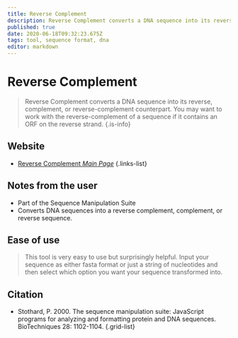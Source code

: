 ```yaml
---
title: Reverse Complement
description: Reverse Complement converts a DNA sequence into its reverse, complement, or reverse-complement counterpart.
published: true
date: 2020-06-18T09:32:23.675Z
tags: tool, sequence format, dna
editor: markdown
---
```


# Reverse Complement

> Reverse Complement converts a DNA sequence into its reverse, complement, or reverse-complement counterpart. You may want to work with the reverse-complement of a sequence if it contains an ORF on the reverse strand.
{.is-info}



## Website

- [Reverse Complement *Main Page*](http://www.bioinformatics.org/sms/rev_comp.html)
{.links-list}

## Notes from the user
- Part of the Sequence Manipulation Suite
- Converts DNA sequences into a reverse complement, complement, or reverse sequence. 

## Ease of use
> This tool is very easy to use but surprisingly helpful. Input your sequence as either fasta format or just a string of nucleotides and then select which option you want your sequence transformed into.

## Citation

- Stothard, P. 2000. The sequence manipulation suite: JavaScript programs for analyzing and formatting protein and DNA sequences. BioTechniques 28: 1102-1104.
{.grid-list}
